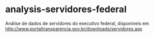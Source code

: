 # analysis-servidores-federal
Análise de dados de servidores do executivo federal, disponíveis em http://www.portaltransparencia.gov.br/downloads/servidores.asp
